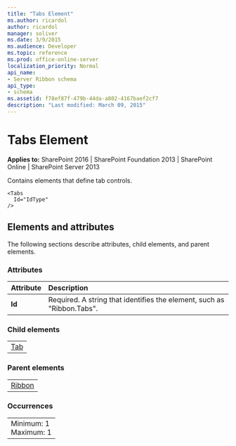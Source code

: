 ```yaml
---
title: "Tabs Element"
ms.author: ricardol
author: ricardol
manager: soliver
ms.date: 3/9/2015
ms.audience: Developer
ms.topic: reference
ms.prod: office-online-server
localization_priority: Normal
api_name:
- Server Ribbon schema
api_type:
- schema
ms.assetid: f78ef87f-479b-44da-a802-4167baef2cf7
description: "Last modified: March 09, 2015"
---
```


# Tabs Element

 
  
 **Applies to:** SharePoint 2016 | SharePoint Foundation 2013 | SharePoint Online | SharePoint Server 2013
  
Contains elements that define tab controls.
  
```
<Tabs
  Id="IdType"
/>
```

## Elements and attributes

The following sections describe attributes, child elements, and parent elements.

### Attributes

|**Attribute**|**Description**|
|:-----|:-----|
|**Id** <br/> |Required. A string that identifies the element, such as "Ribbon.Tabs".  <br/> |
   
### Child elements

||
|:-----|
|[Tab](tab-element.md)|
   
### Parent elements

||
|:-----|
|[Ribbon](ribbon-element.md)|
   
### Occurrences

||
|:-----|
|Minimum: 1  <br/> Maximum: 1  <br/> |
   

